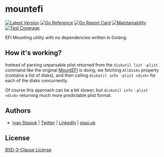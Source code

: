 # mountefi

[![Latest Version](https://img.shields.io/github/v/release/brokeyourbike/mountefi)](https://github.com/brokeyourbike/mountefi/releases)
[![Go Reference](https://pkg.go.dev/badge/github.com/brokeyourbike/mountefi.svg)](https://pkg.go.dev/github.com/brokeyourbike/mountefi)
[![Go Report Card](https://goreportcard.com/badge/github.com/brokeyourbike/mountefi)](https://goreportcard.com/report/github.com/brokeyourbike/mountefi)
[![Maintainability](https://api.codeclimate.com/v1/badges/94e83790ba593e90029a/maintainability)](https://codeclimate.com/github/brokeyourbike/mountefi/maintainability)
[![Test Coverage](https://api.codeclimate.com/v1/badges/94e83790ba593e90029a/test_coverage)](https://codeclimate.com/github/brokeyourbike/mountefi/test_coverage)

EFI Mounting utility with no dependencies written in Golang.

## How it's working?

Instead of parsing unparsable plist returned from the `diskutil list -plist` command like the original [MountEFI](https://github.com/corpnewt/MountEFI) is doing, we fetching `AllDisks` property (contains a list of disks), and then calling `diskutil info -plist <disk>` for each of the disks concurrently.

Of course this approach can be a bit slower, but `diskutil info -plist <disk>` returning much more predictable plist format.

## Authors
- [Ivan Stasiuk](https://github.com/brokeyourbike) | [Twitter](https://twitter.com/brokeyourbike) | [LinkedIn](https://www.linkedin.com/in/brokeyourbike) | [stasi.uk](https://stasi.uk)

## License
[BSD-3-Clause License](https://github.com/brokeyourbike/mountefi/blob/main/LICENSE)
